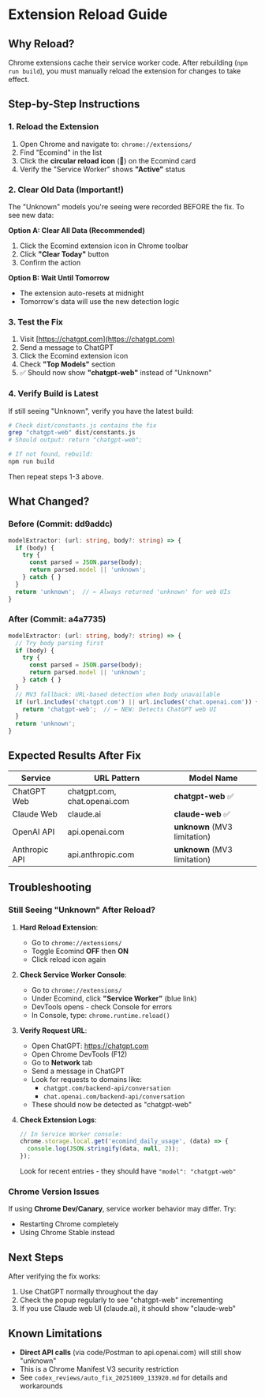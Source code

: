 # Extension Reload Guide

## Why Reload?

Chrome extensions cache their service worker code. After rebuilding (`npm run build`), you must manually reload the extension for changes to take effect.

## Step-by-Step Instructions

### 1. Reload the Extension

1. Open Chrome and navigate to: `chrome://extensions/`
2. Find "Ecomind" in the list
3. Click the **circular reload icon** (🔄) on the Ecomind card
4. Verify the "Service Worker" shows **"Active"** status

### 2. Clear Old Data (Important!)

The "Unknown" models you're seeing were recorded BEFORE the fix. To see new data:

**Option A: Clear All Data (Recommended)**
1. Click the Ecomind extension icon in Chrome toolbar
2. Click **"Clear Today"** button
3. Confirm the action

**Option B: Wait Until Tomorrow**
- The extension auto-resets at midnight
- Tomorrow's data will use the new detection logic

### 3. Test the Fix

1. Visit [https://chatgpt.com](https://chatgpt.com)
2. Send a message to ChatGPT
3. Click the Ecomind extension icon
4. Check **"Top Models"** section
5. ✅ Should now show **"chatgpt-web"** instead of "Unknown"

### 4. Verify Build is Latest

If still seeing "Unknown", verify you have the latest build:

```bash
# Check dist/constants.js contains the fix
grep "chatgpt-web" dist/constants.js
# Should output: return "chatgpt-web";

# If not found, rebuild:
npm run build
```

Then repeat steps 1-3 above.

## What Changed?

### Before (Commit: dd9addc)
```typescript
modelExtractor: (url: string, body?: string) => {
  if (body) {
    try {
      const parsed = JSON.parse(body);
      return parsed.model || 'unknown';
    } catch { }
  }
  return 'unknown';  // ← Always returned 'unknown' for web UIs
}
```

### After (Commit: a4a7735)
```typescript
modelExtractor: (url: string, body?: string) => {
  // Try body parsing first
  if (body) {
    try {
      const parsed = JSON.parse(body);
      return parsed.model || 'unknown';
    } catch { }
  }
  // MV3 fallback: URL-based detection when body unavailable
  if (url.includes('chatgpt.com') || url.includes('chat.openai.com')) {
    return 'chatgpt-web';  // ← NEW: Detects ChatGPT web UI
  }
  return 'unknown';
}
```

## Expected Results After Fix

| Service | URL Pattern | Model Name |
|---------|------------|------------|
| ChatGPT Web | chatgpt.com, chat.openai.com | **chatgpt-web** ✅ |
| Claude Web | claude.ai | **claude-web** ✅ |
| OpenAI API | api.openai.com | **unknown** (MV3 limitation) |
| Anthropic API | api.anthropic.com | **unknown** (MV3 limitation) |

## Troubleshooting

### Still Seeing "Unknown" After Reload?

1. **Hard Reload Extension**:
   - Go to `chrome://extensions/`
   - Toggle Ecomind **OFF** then **ON**
   - Click reload icon again

2. **Check Service Worker Console**:
   - Go to `chrome://extensions/`
   - Under Ecomind, click **"Service Worker"** (blue link)
   - DevTools opens - check Console for errors
   - In Console, type: `chrome.runtime.reload()`

3. **Verify Request URL**:
   - Open ChatGPT: https://chatgpt.com
   - Open Chrome DevTools (F12)
   - Go to **Network** tab
   - Send a message in ChatGPT
   - Look for requests to domains like:
     - `chatgpt.com/backend-api/conversation`
     - `chat.openai.com/backend-api/conversation`
   - These should now be detected as "chatgpt-web"

4. **Check Extension Logs**:
   ```javascript
   // In Service Worker console:
   chrome.storage.local.get('ecomind_daily_usage', (data) => {
     console.log(JSON.stringify(data, null, 2));
   });
   ```
   Look for recent entries - they should have `"model": "chatgpt-web"`

### Chrome Version Issues

If using **Chrome Dev/Canary**, service worker behavior may differ. Try:
- Restarting Chrome completely
- Using Chrome Stable instead

## Next Steps

After verifying the fix works:
1. Use ChatGPT normally throughout the day
2. Check the popup regularly to see "chatgpt-web" incrementing
3. If you use Claude web UI (claude.ai), it should show "claude-web"

## Known Limitations

- **Direct API calls** (via code/Postman to api.openai.com) will still show "unknown"
- This is a Chrome Manifest V3 security restriction
- See `codex_reviews/auto_fix_20251009_133920.md` for details and workarounds
